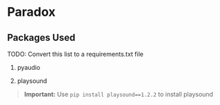 # Paradox

## Packages Used

TODO: Convert this list to a requirements.txt file

1. pyaudio

2. playsound
>**Important:** Use `pip install playsound==1.2.2` to install playsound
